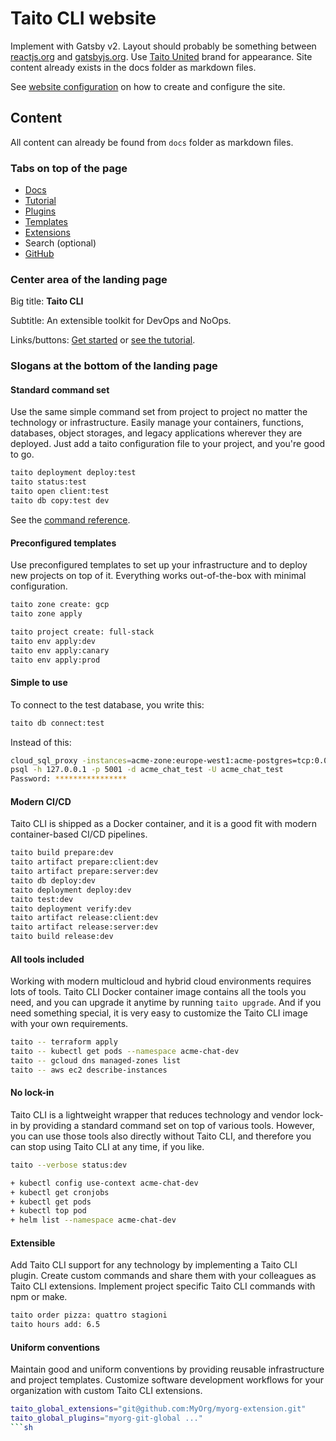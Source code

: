# Taito CLI website

Implement with Gatsby v2. Layout should probably be something between [reactjs.org](https://reactjs.org/) and [gatsbyjs.org](https://gatsbyjs.org/). Use [Taito United](http://taitounited.fi/) brand for appearance. Site content already exists in the docs folder as markdown files.

See [website configuration](../WEBSITE.md#configuration) on how to create and configure the site.

## Content

All content can already be found from `docs` folder as markdown files.

### Tabs on top of the page

* [Docs](https://github.com/TaitoUnited/taito-cli/tree/master/docs/manual/README.md)
* [Tutorial](https://github.com/TaitoUnited/taito-cli/tree/master/docs/tutorial/README.md)
* [Plugins](https://github.com/TaitoUnited/taito-cli/tree/master/docs/plugins.md)
* [Templates](https://github.com/TaitoUnited/taito-cli/tree/master/docs/templates.md)
* [Extensions](https://github.com/TaitoUnited/taito-cli/tree/master/docs/extensions.md)
* Search (optional)
* [GitHub](https://github.com/TaitoUnited/taito-cli)

### Center area of the landing page

Big title: **Taito CLI**

Subtitle: An extensible toolkit for DevOps and NoOps.

Links/buttons: [Get started](https://github.com/TaitoUnited/taito-cli/tree/master/docs/manual/README.md) or [see the tutorial](https://github.com/TaitoUnited/taito-cli/tree/master/docs/tutorial/README.md).

### Slogans at the bottom of the landing page

#### Standard command set

Use the same simple command set from project to project no matter the technology or infrastructure. Easily manage your containers, functions, databases, object storages, and legacy applications wherever they are deployed. Just add a taito configuration file to your project, and you're good to go.

```sh
taito deployment deploy:test
taito status:test
taito open client:test
taito db copy:test dev
```

See the [command reference](https://github.com/TaitoUnited/taito-cli/blob/dev/help.txt).

#### Preconfigured templates

Use preconfigured templates to set up your infrastructure and to deploy new projects on top of it. Everything works out-of-the-box with minimal configuration.

```sh
taito zone create: gcp
taito zone apply

taito project create: full-stack
taito env apply:dev
taito env apply:canary
taito env apply:prod
```

#### Simple to use

To connect to the test database, you write this:

```sh
taito db connect:test
```

Instead of this:

```sh
cloud_sql_proxy -instances=acme-zone:europe-west1:acme-postgres=tcp:0.0.0.0:5001
psql -h 127.0.0.1 -p 5001 -d acme_chat_test -U acme_chat_test
Password: ****************
```

#### Modern CI/CD

Taito CLI is shipped as a Docker container, and it is a good fit with modern container-based CI/CD pipelines.

```sh
taito build prepare:dev
taito artifact prepare:client:dev
taito artifact prepare:server:dev
taito db deploy:dev
taito deployment deploy:dev
taito test:dev
taito deployment verify:dev
taito artifact release:client:dev
taito artifact release:server:dev
taito build release:dev
```

#### All tools included

Working with modern multicloud and hybrid cloud environments requires lots of tools. Taito CLI Docker container image contains all the tools you need, and you can upgrade it anytime by running `taito upgrade`. And if you need something special, it is very easy to customize the Taito CLI image with your own requirements.

```sh
taito -- terraform apply
taito -- kubectl get pods --namespace acme-chat-dev
taito -- gcloud dns managed-zones list
taito -- aws ec2 describe-instances
```

#### No lock-in

Taito CLI is a lightweight wrapper that reduces technology and vendor lock-in by providing a standard command set on top of various tools. However, you can use those tools also directly without Taito CLI, and therefore you can stop using Taito CLI at any time, if you like.

```sh
taito --verbose status:dev

+ kubectl config use-context acme-chat-dev
+ kubectl get cronjobs
+ kubectl get pods
+ kubectl top pod
+ helm list --namespace acme-chat-dev
```

#### Extensible

Add Taito CLI support for any technology by implementing a Taito CLI plugin. Create custom commands and share them with your colleagues as Taito CLI extensions. Implement project specific Taito CLI commands with npm or make.

```sh
taito order pizza: quattro stagioni
taito hours add: 6.5
```

#### Uniform conventions

Maintain good and uniform conventions by providing reusable infrastructure and project templates. Customize software development workflows for your organization with custom Taito CLI extensions.

```sh
taito_global_extensions="git@github.com:MyOrg/myorg-extension.git"
taito_global_plugins="myorg-git-global ..."
```sh
